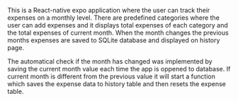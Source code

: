 This is a React-native expo application where the user can track their expenses on a monthly level. There are predefined categories where the user can add expenses and it displays total expenses of each category and the total expenses of current month. When the month changes the previous months expenses are saved to SQLite database and displayed on history page. 

The automatical check if the month has changed was implemented by saving the current month value each time the app is oppened to database. If current month is different from the previous value it will start a function which saves the expense data to history table and then resets the expense table. 

